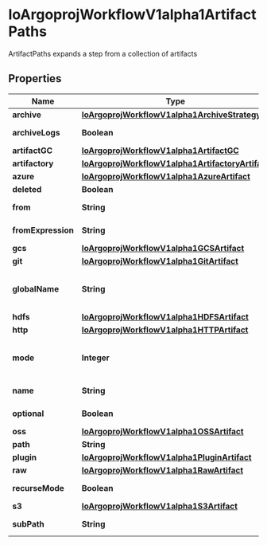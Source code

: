 

# IoArgoprojWorkflowV1alpha1ArtifactPaths

ArtifactPaths expands a step from a collection of artifacts

## Properties

Name | Type | Description | Notes
------------ | ------------- | ------------- | -------------
**archive** | [**IoArgoprojWorkflowV1alpha1ArchiveStrategy**](IoArgoprojWorkflowV1alpha1ArchiveStrategy.md) |  |  [optional]
**archiveLogs** | **Boolean** | ArchiveLogs indicates if the container logs should be archived |  [optional]
**artifactGC** | [**IoArgoprojWorkflowV1alpha1ArtifactGC**](IoArgoprojWorkflowV1alpha1ArtifactGC.md) |  |  [optional]
**artifactory** | [**IoArgoprojWorkflowV1alpha1ArtifactoryArtifact**](IoArgoprojWorkflowV1alpha1ArtifactoryArtifact.md) |  |  [optional]
**azure** | [**IoArgoprojWorkflowV1alpha1AzureArtifact**](IoArgoprojWorkflowV1alpha1AzureArtifact.md) |  |  [optional]
**deleted** | **Boolean** | Has this been deleted? |  [optional]
**from** | **String** | From allows an artifact to reference an artifact from a previous step |  [optional]
**fromExpression** | **String** | FromExpression, if defined, is evaluated to specify the value for the artifact |  [optional]
**gcs** | [**IoArgoprojWorkflowV1alpha1GCSArtifact**](IoArgoprojWorkflowV1alpha1GCSArtifact.md) |  |  [optional]
**git** | [**IoArgoprojWorkflowV1alpha1GitArtifact**](IoArgoprojWorkflowV1alpha1GitArtifact.md) |  |  [optional]
**globalName** | **String** | GlobalName exports an output artifact to the global scope, making it available as &#39;{{io.argoproj.workflow.v1alpha1.outputs.artifacts.XXXX}} and in workflow.status.outputs.artifacts |  [optional]
**hdfs** | [**IoArgoprojWorkflowV1alpha1HDFSArtifact**](IoArgoprojWorkflowV1alpha1HDFSArtifact.md) |  |  [optional]
**http** | [**IoArgoprojWorkflowV1alpha1HTTPArtifact**](IoArgoprojWorkflowV1alpha1HTTPArtifact.md) |  |  [optional]
**mode** | **Integer** | mode bits to use on this file, must be a value between 0 and 0777. Set when loading input artifacts. It is recommended to set the mode value to ensure the artifact has the expected permissions in your container. |  [optional]
**name** | **String** | name of the artifact. must be unique within a template&#39;s inputs/outputs. | 
**optional** | **Boolean** | Make Artifacts optional, if Artifacts doesn&#39;t generate or exist |  [optional]
**oss** | [**IoArgoprojWorkflowV1alpha1OSSArtifact**](IoArgoprojWorkflowV1alpha1OSSArtifact.md) |  |  [optional]
**path** | **String** | Path is the container path to the artifact |  [optional]
**plugin** | [**IoArgoprojWorkflowV1alpha1PluginArtifact**](IoArgoprojWorkflowV1alpha1PluginArtifact.md) |  |  [optional]
**raw** | [**IoArgoprojWorkflowV1alpha1RawArtifact**](IoArgoprojWorkflowV1alpha1RawArtifact.md) |  |  [optional]
**recurseMode** | **Boolean** | If mode is set, apply the permission recursively into the artifact if it is a folder |  [optional]
**s3** | [**IoArgoprojWorkflowV1alpha1S3Artifact**](IoArgoprojWorkflowV1alpha1S3Artifact.md) |  |  [optional]
**subPath** | **String** | SubPath allows an artifact to be sourced from a subpath within the specified source |  [optional]



